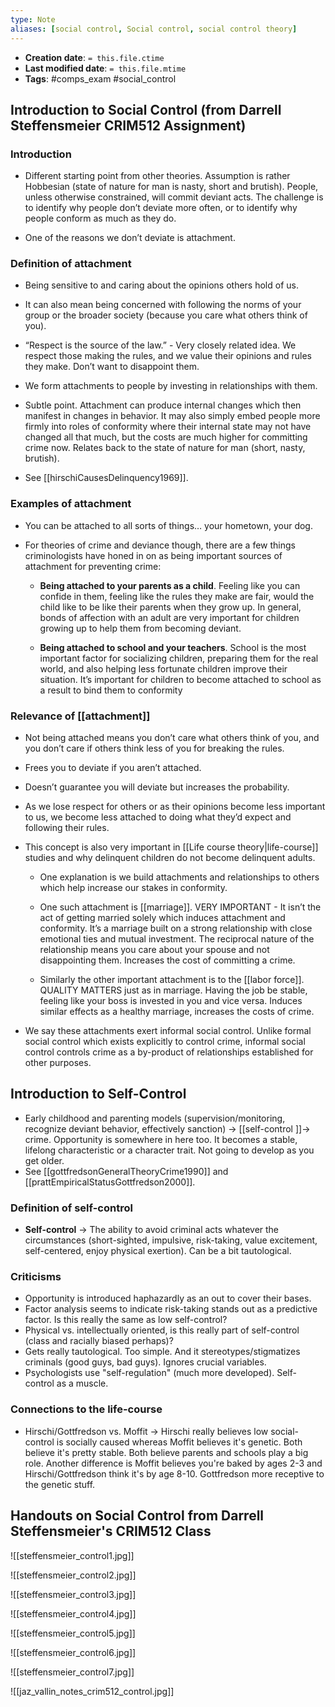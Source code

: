```yaml
---
type: Note
aliases: [social control, Social control, social control theory]
---
```


* **Creation date**: `= this.file.ctime`
* **Last modified date**: `= this.file.mtime`
* **Tags**: #comps_exam #social_control

## Introduction to Social Control (from Darrell Steffensmeier CRIM512 Assignment)

### Introduction

- Different starting point from other theories. Assumption is rather Hobbesian (state of nature for man is nasty, short and brutish). People, unless otherwise constrained, will commit deviant acts. The challenge is to identify why people don’t deviate more often, or to identify why people conform as much as they do.
  
- One of the reasons we don’t deviate is attachment.

### Definition of attachment

- Being sensitive to and caring about the opinions others hold of us.
  
- It can also mean being concerned with following the norms of your group or the broader society (because you care what others think of you).
  
- “Respect is the source of the law.” - Very closely related idea. We respect those making the rules, and we value their opinions and rules they make. Don’t want to disappoint them.
  
- We form attachments to people by investing in relationships with them.
  
- Subtle point. Attachment can produce internal changes which then manifest in changes in behavior. It may also simply embed people more firmly into roles of conformity where their internal state may not have changed all that much, but the costs are much higher for committing crime now. Relates back to the state of nature for man (short, nasty, brutish).
  
- See [[hirschiCausesDelinquency1969]].

### Examples of attachment

- You can be attached to all sorts of things… your hometown, your dog.
  
- For theories of crime and deviance though, there are a few things criminologists have honed in on as being important sources of attachment for preventing crime:
  
	- **Being attached to your parents as a child**. Feeling like you can confide in them, feeling like the rules they make are fair, would the child like to be like their parents when they grow up. In general, bonds of affection with an adult are very important for children growing up to help them from becoming deviant.

	- **Being attached to school and your teachers**. School is the most important factor for socializing children, preparing them for the real world, and also helping less fortunate children improve their situation. It’s important for children to become attached to school as a result to bind them to conformity
  
### Relevance of [[attachment]]
  
* Not being attached means you don’t care what others think of you, and you don’t care if others think less of you for breaking the rules.
  
* Frees you to deviate if you aren’t attached.
  
* Doesn’t guarantee you will deviate but increases the probability.
  
* As we lose respect for others or as their opinions become less important to us, we become less attached to doing what they’d expect and following their rules.
  
* This concept is also very important in [[Life course theory|life-course]] studies and why delinquent children do not become delinquent adults.
  
	- One explanation is we build attachments and relationships to others which help increase our stakes in conformity.
	  
	- One such attachment is [[marriage]]. VERY IMPORTANT - It isn’t the act of getting married solely which induces attachment and conformity. It’s a marriage built on a strong relationship with close emotional ties and mutual investment. The reciprocal nature of the relationship means you care about your spouse and not disappointing them. Increases the cost of committing a crime.
	  
	- Similarly the other important attachment is to the [[labor force]]. QUALITY MATTERS just as in marriage. Having the job be stable, feeling like your boss is invested in you and vice versa. Induces similar effects as a healthy marriage, increases the costs of crime.
	  
- We say these attachments exert informal social control. Unlike formal social control which exists explicitly to control crime, informal social control controls crime as a by-product of relationships established for other purposes.

## Introduction to Self-Control

* Early childhood and parenting models (supervision/monitoring, recognize deviant behavior, effectively sanction) -> [[self-control ]]-> crime. Opportunity is somewhere in here too. It becomes a stable, lifelong characteristic or a character trait. Not going to develop as you get older.
* See [[gottfredsonGeneralTheoryCrime1990]] and [[prattEmpiricalStatusGottfredson2000]].

### Definition of self-control

* **Self-control** -> The ability to avoid criminal acts whatever the circumstances (short-sighted, impulsive, risk-taking, value excitement, self-centered, enjoy physical exertion). Can be a bit tautological. 

### Criticisms

* Opportunity is introduced haphazardly as an out to cover their bases.
* Factor analysis seems to indicate risk-taking stands out as a predictive factor. Is this really the same as low self-control?
* Physical vs. intellectually oriented, is this really part of self-control (class and racially biased perhaps)?
* Gets really tautological. Too simple. And it stereotypes/stigmatizes criminals (good guys, bad guys). Ignores crucial variables.
* Psychologists use "self-regulation" (much more developed). Self-control as a muscle.

### Connections to the life-course

* Hirschi/Gottfredson vs. Moffit -> Hirschi really believes low social-control is socially caused whereas Moffit believes it's genetic. Both believe it's pretty stable. Both believe parents and schools play a big role. Another difference is Moffit believes you're baked by ages 2-3 and Hirschi/Gottfredson think it's by age 8-10. Gottfredson more receptive to the genetic stuff.

## Handouts on Social Control from Darrell Steffensmeier's CRIM512 Class

![[steffensmeier_control1.jpg]]

![[steffensmeier_control2.jpg]]

![[steffensmeier_control3.jpg]]

![[steffensmeier_control4.jpg]]

![[steffensmeier_control5.jpg]]

![[steffensmeier_control6.jpg]]

![[steffensmeier_control7.jpg]]

![[jaz_vallin_notes_crim512_control.jpg]]